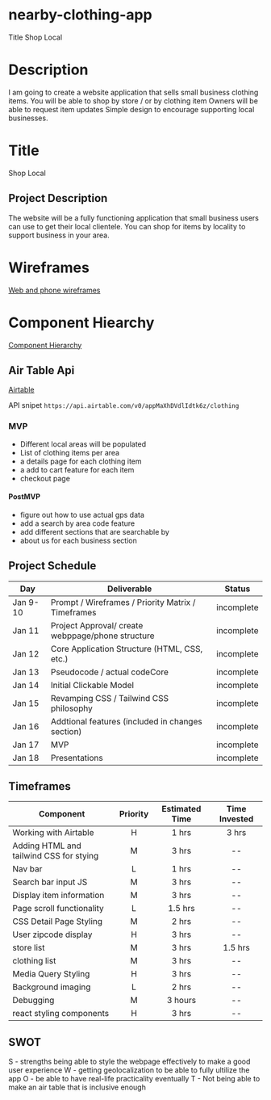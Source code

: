 # nearby-clothing-app

Title Shop Local

# Description
I am going to create a website application that sells small business clothing items.
You will be able to shop by store / or by clothing item
Owners will be able to request item updates
Simple design to encourage supporting local businesses.


# Title
Shop Local

## Project Description
The website will be a fully functioning application that small business users can use to get their local clientele. You can shop for items by locality to support business in your area.
# Wireframes

[Web and phone wireframes](https://whimsical.com/embed/RF9JXK8ijDB1W8hCSg9HHo)

# Component Hiearchy

[Component Hierarchy](https://whimsical.com/embed/4z97aRDUVTJ4VG2fuhFmPt)


## Air Table Api

[Airtable](https://airtable.com/appMaXhDVdlIdtk6z/api/docs)

API snipet 
```https://api.airtable.com/v0/appMaXhDVdlIdtk6z/clothing```





### MVP

- Different local areas will be populated
- List of clothing items per area
- a details page for each clothing item
- a add to cart feature for each item
- checkout page

#### PostMVP  

- figure out how to use actual gps data
- add a search by area code feature
- add different sections that are searchable by
- about us for each business section
## Project Schedule

|  Day | Deliverable | Status
|---|---| ---|
|Jan 9-10| Prompt / Wireframes / Priority Matrix / Timeframes | incomplete
|Jan 11| Project Approval/ create webppage/phone structure | incomplete
|Jan 12| Core Application Structure (HTML, CSS, etc.) | incomplete
|Jan 13| Pseudocode / actual codeCore| incomplete
|Jan 14| Initial Clickable Model  | incomplete
|Jan 15| Revamping CSS / Tailwind CSS philosophy | incomplete
|Jan 16| Addtional features (included in changes section) | incomplete
|Jan 17| MVP | incomplete
|Jan 18| Presentations | incomplete
## Timeframes

| Component | Priority | Estimated Time | Time Invested |
| --- | :---: |  :---: | :---: |
| Working with Airtable | H | 1 hrs| 3 hrs| -- |
| Adding HTML and tailwind CSS for stying | M | 3 hrs | -- |
| Nav bar | L | 1 hrs | -- |
| Search bar input JS | M | 3 hrs | -- |
| Display item information | M | 3 hrs | -- |
| Page scroll functionality | L | 1.5 hrs | -- |
| CSS Detail Page Styling| M | 2 hrs | -- |
| User zipcode display | H | 3 hrs | -- |
| store list | M | 3 hrs | 1.5 hrs | 1.5 hrs |
| clothing list| M | 3 hrs | -- |
| Media Query Styling | H | 3 hrs| -- |
| Background imaging | L | 2 hrs | -- |
| Debugging | M | 3 hours | -- |
| react styling components | H | 3 hrs | -- |

<!-- CODE SNIPPET I'M PROUD OF -->

## SWOT

S - strengths being able to style the webpage effectively to make a good user experience
W - getting geolocalization to be able to fully ultilize the app
O - be able to have real-life practicality eventually
T - Not being able to make an air table that is inclusive enough
